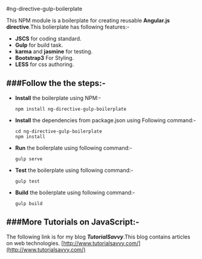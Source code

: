 #ng-directive-gulp-boilerplate

This NPM module is a boilerplate for creating reusable __Angular.js directive__.This bolierplate
has following features:-

* __JSCS__ for coding standard.
* __Gulp__ for build task.
* __karma__ and __jasmine__ for testing.
* __Bootstrap3__ For Styling.
* __LESS__ for css authoring.

###Follow the the steps:-
---

* __Install__ the boilerplate using NPM:-

    ````
    npm install ng-directive-gulp-boilerplate
    ````

* __Install__ the dependencies from package.json using Following command:-

    ````
    cd ng-directive-gulp-boilerplate
    npm install
    ````

* __Run__ the boilerplate using following command:-

    ````gulp serve````

* __Test__ the boilerplate using following command:-

    ````
    gulp test
    ````

* __Build__ the boilerplate using following command:-
    
    ````
    gulp build
    ````

###More Tutorials on JavaScript:-
---

The following link is for my blog ___TutorialSavvy___.This blog contains articles on
web technologies.
[http://www.tutorialsavvy.com/](http://www.tutorialsavvy.com/)